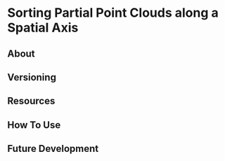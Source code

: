 # Sorting Partial Point Clouds along a Spatial Axis

## About



## Versioning



## Resources



## How To Use



## Future Development


